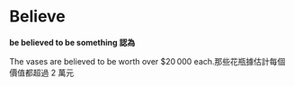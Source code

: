 # Believe

**be believed to be something 認為**

The vases are believed to be worth over $20 000 each.那些花瓶據估計每個價值都超過 2 萬元
